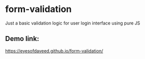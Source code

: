 # form-validation
Just a basic validation logic for user login interface using pure JS

## Demo link:
https://eyesofdaveed.github.io/form-validation/
